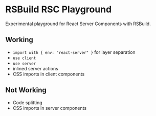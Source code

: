 # RSBuild RSC Playground

Experimental playground for React Server Components with RSBuild.

## Working

- `import with { env: "react-server" }` for layer separation
- `use client`
- `use server`
- inlined server actions
- CSS imports in client components

## Not Working

- Code splitting
- CSS imports in server components
